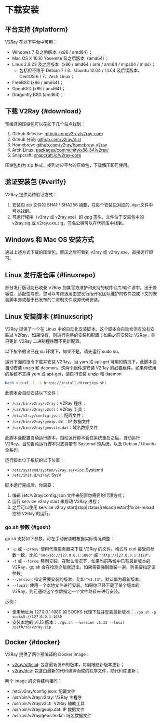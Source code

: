 
# 下载安装

## 平台支持 {#platform}

V2Ray 在以下平台中可用：

* Windows 7 及之后版本（x86 / amd64）；
* Mac OS X 10.10 Yosemite 及之后版本（amd64）；
* Linux 2.6.23 及之后版本（x86 / amd64 / arm / arm64 / mips64 / mips）；
  * 包括但不限于 Debian 7 / 8、Ubuntu 12.04 / 14.04 及后续版本、CentOS 6 / 7、Arch Linux；
* FreeBSD (x86 / amd64)；
* OpenBSD (x86 / amd64)；
* Dragonfly BSD (amd64)；

## 下载 V2Ray {#download}

预编译的压缩包可以在如下几个站点找到：

1. Github Release: [github.com/v2ray/v2ray-core](https://github.com/v2ray/v2ray-core/releases)
1. Github 分流: [github.com/v2ray/dist](https://github.com/v2ray/dist/)
1. Homebrew: [github.com/v2ray/homebrew-v2ray](https://github.com/v2ray/homebrew-v2ray)
1. Arch Linux: [packages/community/x86_64/v2ray/](https://www.archlinux.org/packages/community/x86_64/v2ray/)
1. Snapcraft: [snapcraft.io/v2ray-core](https://snapcraft.io/v2ray-core)

压缩包均为 zip 格式，找到对应平台的压缩包，下载解压即可使用。

## 验证安装包 {#verify}

V2Ray 提供两种验证方式：

1. 安装包 zip 文件的 SHA1 / SHA256 摘要，在每个安装包对应的`.dgst`文件中可以找到。
1. 可运行程序（v2ray 或 v2ray.exe）的 gpg 签名，文件位于安装包中的 v2ray.sig 或 v2ray.exe.sig。签名公钥可以[在代码库中](https://raw.githubusercontent.com/v2ray/v2ray-core/master/release/verify/official_release.asc)找到。

## Windows 和 Mac OS 安装方式

通过上述方式下载的压缩包，解压之后可看到 v2ray 或 v2ray.exe。直接运行即可。

## Linux 发行版仓库 {#linuxrepo}

部分发行版可能已收录 V2Ray 到其官方维护和支持的软件仓库/软件源中。出于兼容性、适配性考虑，您可以考虑选用由您发行版开发团队维护的软件包或下文的安装脚本亦或基于已发布的二进制文件或源代码安装。

## Linux 安装脚本 {#linuxscript}

V2Ray 提供了一个在 Linux 中的自动化安装脚本。这个脚本会自动检测有没有安装过 V2Ray，如果没有，则进行完整的安装和配置；如果之前安装过 V2Ray，则只更新 V2Ray 二进制程序而不更新配置。

以下指令假设已在 su 环境下，如果不是，请先运行 sudo su。

运行下面的指令下载并安装 V2Ray。当 yum 或 apt-get 可用的情况下，此脚本会自动安装 unzip 和 daemon。这两个组件是安装 V2Ray 的必要组件。如果你使用的系统不支持 yum 或 apt-get，请自行安装 unzip 和 daemon

```bash
bash <(curl -L -s https://install.direct/go.sh)
```

此脚本会自动安装以下文件：

* `/usr/bin/v2ray/v2ray`：V2Ray 程序；
* `/usr/bin/v2ray/v2ctl`：V2Ray 工具；
* `/etc/v2ray/config.json`：配置文件；
* `/usr/bin/v2ray/geoip.dat`：IP 数据文件
* `/usr/bin/v2ray/geosite.dat`：域名数据文件

此脚本会配置自动运行脚本。自动运行脚本会在系统重启之后，自动运行 V2Ray。目前自动运行脚本只支持带有 Systemd 的系统，以及 Debian / Ubuntu 全系列。

运行脚本位于系统的以下位置：

* `/etc/systemd/system/v2ray.service`: Systemd
* `/etc/init.d/v2ray`: SysV

脚本运行完成后，你需要：

1. 编辑 /etc/v2ray/config.json 文件来配置你需要的代理方式；
1. 运行 service v2ray start 来启动 V2Ray 进程；
1. 之后可以使用 service v2ray start|stop|status|reload|restart|force-reload 控制 V2Ray 的运行。

### go.sh 参数 {#gosh}

go.sh 支持如下参数，可在手动安装时根据实际情况调整：

* `-p` 或 `--proxy`: 使用代理服务器来下载 V2Ray 的文件，格式与 curl 接受的参数一致，比如 `"socks5://127.0.0.1:1080"` 或  `"http://127.0.0.1:3128"`。
* `-f` 或 `--force`: 强制安装。在默认情况下，如果当前系统中已有最新版本的 V2Ray，go.sh 会在检测之后就退出。如果需要强制重装一遍，则需要指定该参数。
* `--version`: 指定需要安装的版本，比如 `"v1.13"`。默认值为最新版本。
* `--local`: 使用一个本地文件进行安装。如果你已经下载了某个版本的 V2Ray，则可通过这个参数指定一个文件路径来进行安装。

示例：

* 使用地址为 127.0.0.1:1080 的 SOCKS 代理下载并安装最新版本：```./go.sh -p socks5://127.0.0.1:1080```
* 安装本地的 v1.13 版本：```./go.sh --version v1.13 --local /path/to/v2ray.zip```

## Docker {#docker}

V2Ray 提供了两个预编译的 Docker image：

* [v2ray/official](https://hub.docker.com/r/v2ray/official/): 包含最新发布的版本，每周跟随新版本更新；
* [v2ray/dev](https://hub.docker.com/r/v2ray/dev/): 包含由最新的代码编译而成的程序文件，随代码库更新；

两个 image 的文件结构相同：

* /etc/v2ray/config.json: 配置文件
* /usr/bin/v2ray/v2ray: V2Ray 主程序
* /usr/bin/v2ray/v2ctl: V2Ray 辅助工具
* /usr/bin/v2ray/geoip.dat: IP 数据文件
* /usr/bin/v2ray/geosite.dat: 域名数据文件
